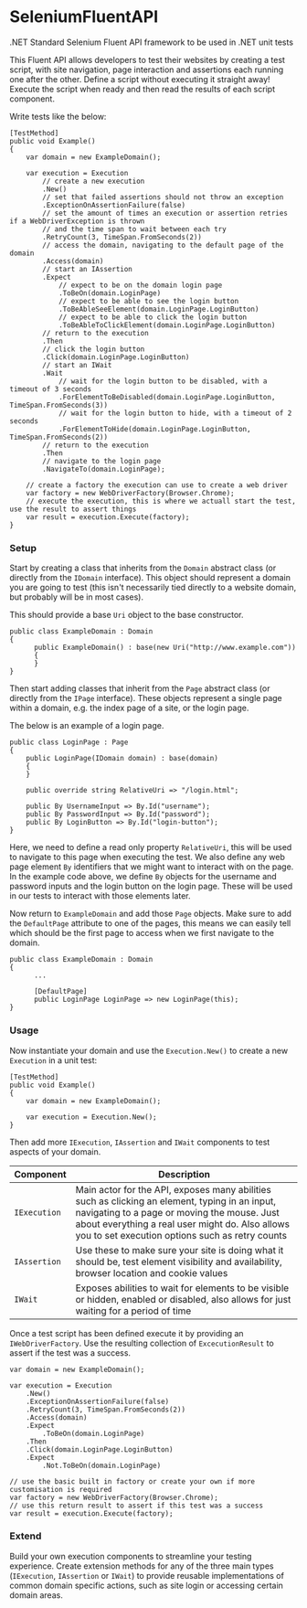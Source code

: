 # SeleniumFluentAPI
.NET Standard Selenium Fluent API framework to be used in .NET unit tests

This Fluent API allows developers to test their websites by creating a test script, with site navigation, page interaction and assertions each running one after the other. Define a script without executing it straight away! Execute the script when ready and then 
read the results of each script component.

Write tests like the below:

```
[TestMethod]
public void Example()
{
    var domain = new ExampleDomain();

    var execution = Execution
        // create a new execution
        .New()
        // set that failed assertions should not throw an exception
        .ExceptionOnAssertionFailure(false)
        // set the amount of times an execution or assertion retries if a WebDriverException is thrown
        // and the time span to wait between each try
        .RetryCount(3, TimeSpan.FromSeconds(2))
        // access the domain, navigating to the default page of the domain
        .Access(domain)
        // start an IAssertion
        .Expect
            // expect to be on the domain login page
            .ToBeOn(domain.LoginPage)
            // expect to be able to see the login button
            .ToBeAbleSeeElement(domain.LoginPage.LoginButton)
            // expect to be able to click the login button
            .ToBeAbleToClickElement(domain.LoginPage.LoginButton)
        // return to the execution
        .Then
        // click the login button
        .Click(domain.LoginPage.LoginButton)
        // start an IWait
        .Wait
            // wait for the login button to be disabled, with a timeout of 3 seconds
            .ForElementToBeDisabled(domain.LoginPage.LoginButton, TimeSpan.FromSeconds(3))
            // wait for the login button to hide, with a timeout of 2 seconds
            .ForElementToHide(domain.LoginPage.LoginButton, TimeSpan.FromSeconds(2))
        // return to the execution
        .Then
        // navigate to the login page
        .NavigateTo(domain.LoginPage);

    // create a factory the execution can use to create a web driver
    var factory = new WebDriverFactory(Browser.Chrome);
    // execute the execution, this is where we actuall start the test, use the result to assert things
    var result = execution.Execute(factory);
}
```

### Setup

Start by creating a class that inherits from the `Domain` abstract class (or directly from the `IDomain` interface). This object should represent a domain you are going to test (this isn't necessarily tied directly to a website domain, but probably will be in most cases).

This should provide a base `Uri` object to the base constructor.

```
public class ExampleDomain : Domain
{
      public ExampleDomain() : base(new Uri("http://www.example.com"))
      {
      }
}
```

Then start adding classes that inherit from the `Page` abstract class (or directly from the `IPage` interface). These objects represent a single page within a domain, e.g. the index page of a site, or the login page.

The below is an example of a login page.

```
public class LoginPage : Page
{
    public LoginPage(IDomain domain) : base(domain)
    {
    }

    public override string RelativeUri => "/login.html";
        
    public By UsernameInput => By.Id("username");
    public By PasswordInput => By.Id("password");
    public By LoginButton => By.Id("login-button");
}
```

Here, we need to define a read only property `RelativeUri`, this will be used to navigate to this page when executing the test. We also define any web page element `By` identifiers that we might want to interact with on the page. In the example code above, we define `By` objects for the username and password inputs and the login button on the login page. These will be used in our tests to interact with those elements later.

Now return to `ExampleDomain` and add those `Page` objects. Make sure to add the `DefaultPage` attribute to one of the pages, this means we can easily tell which should be the first page to access when we first navigate to the domain.

```
public class ExampleDomain : Domain
{
      ...
      
      [DefaultPage]
      public LoginPage LoginPage => new LoginPage(this);
}
```

### Usage

Now instantiate your domain and use the `Execution.New()` to create a new `Execution` in a unit test:

```
[TestMethod]
public void Example()
{
    var domain = new ExampleDomain();

    var execution = Execution.New();
}
```

Then add more `IExecution`, `IAssertion` and `IWait` components to test aspects of your domain. 

| Component | Description |
|---|---|
|`IExecution`| Main actor for the API, exposes many abilities such as clicking an element, typing in an input, navigating to a page or moving the mouse. Just about everything a real user might do. Also allows you to set execution options such as retry counts |
|`IAssertion`| Use these to make sure your site is doing what it should be, test element visibility and availability, browser location and cookie values |
|`IWait`| Exposes abilities to wait for elements to be visible or hidden, enabled or disabled, also allows for just waiting for a period of time |

Once a test script has been defined execute it by providing an `IWebDriverFactory`. Use the resulting collection of `ExcecutionResult` to assert if the test was a success.

```
var domain = new ExampleDomain();

var execution = Execution
    .New()
    .ExceptionOnAssertionFailure(false)
    .RetryCount(3, TimeSpan.FromSeconds(2))
    .Access(domain)
    .Expect
        .ToBeOn(domain.LoginPage)
    .Then
    .Click(domain.LoginPage.LoginButton)
    .Expect
        .Not.ToBeOn(domain.LoginPage)

// use the basic built in factory or create your own if more customisation is required
var factory = new WebDriverFactory(Browser.Chrome);
// use this return result to assert if this test was a success
var result = execution.Execute(factory);
```

### Extend

Build your own execution components to streamline your testing experience. Create extension methods for any of the three main types (`IExecution`, `IAssertion` or `IWait`) to provide reusable implementations of common domain specific actions, such as site login or accessing certain domain areas.


